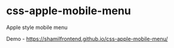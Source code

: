 # css-apple-mobile-menu
Apple style mobile menu

Demo - https://shamilfrontend.github.io/css-apple-mobile-menu/

